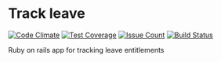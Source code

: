 # Track leave
[![Code Climate](https://codeclimate.com/github/CeeBeeUK/track-leave/badges/gpa.svg)](https://codeclimate.com/github/CeeBeeUK/track-leave)
[![Test Coverage](https://codeclimate.com/github/CeeBeeUK/track-leave/badges/coverage.svg)](https://codeclimate.com/github/CeeBeeUK/track-leave/coverage)
[![Issue Count](https://codeclimate.com/github/CeeBeeUK/track-leave/badges/issue_count.svg)](https://codeclimate.com/github/CeeBeeUK/track-leave)
[![Build Status](https://travis-ci.org/CeeBeeUK/track-leave.svg?branch=master)](https://travis-ci.org/CeeBeeUK/track-leave)

Ruby on rails app for tracking leave entitlements